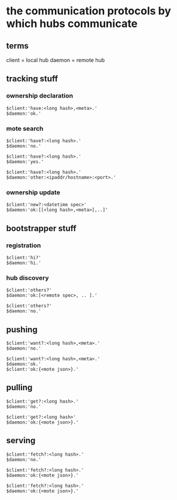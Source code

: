 # the communication protocols by which hubs communicate

## terms
client = local hub
daemon = remote hub

## tracking stuff

### ownership declaration
```
$client:'have:<long hash>,<meta>.'
$daemon:'ok.'
```

### mote search
```
$client:'have?:<long hash>.'
$daemon:'no.'
```

```
$client:'have?:<long hash>.'
$daemon:'yes.'
```

```
$client:'have?:<long hash>.'
$daemon:'other:<ipaddr/hostname>:<port>.'
```

### ownership update
```
$client:'new?:<datetime spec>'
$daemon:'ok:[[<long hash>,<meta>],..]'
```

## bootstrapper stuff

### registration
```
$client:'hi?'
$daemon:'hi.'
```

### hub discovery
```
$client:'others?'
$daemon:'ok:[<remote spec>, .. ].'
```

```
$client:'others?'
$daemon:'no.'
```

## pushing
```
$client:'want?:<long hash>,<meta>.'
$daemon:'no.'
```

```
$client:'want?:<long hash>,<meta>.'
$daemon:'ok.'
$client:'ok:{<mote json>}.'
```

## pulling
```
$client:'get?:<long hash>.'
$daemon:'no.'
```

```
$client:'get?:<long hash>'
$daemon:'ok:{<mote json>}.'
```

## serving
```
$client:'fetch?:<long hash>.'
$daemon:'no.'
```

```
$client:'fetch?:<long hash>.'
$daemon:'ok:{<mote json>}.'
```

```
$client:'fetch?:<long hash>.'
$daemon:'ok:{<mote json>}.'
```
